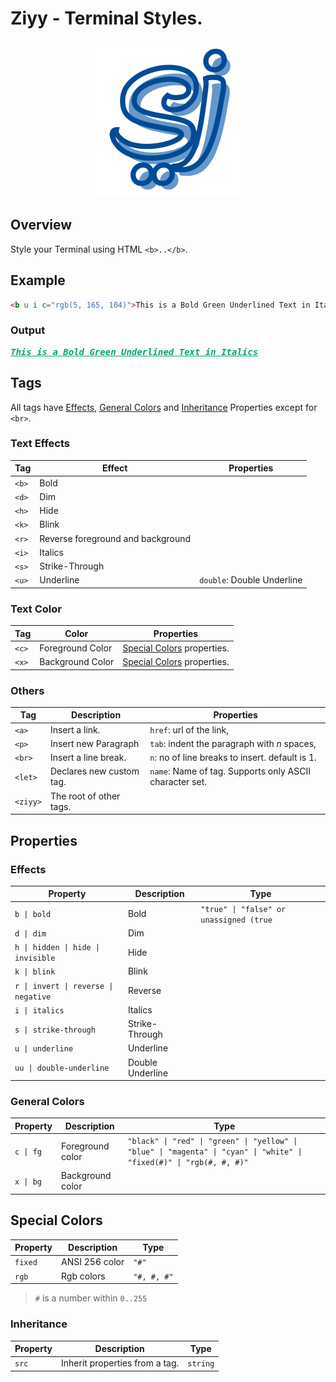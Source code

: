 # Ziyy - Terminal Styles.

<p align="center">
  <img src='https://raw.githubusercontent.com/alMukaafih/ziyy/refs/heads/main/logo.svg' width='250' alt='iyy Logo'>
</p>

## Overview
Style your Terminal using HTML `<b>..</b>`.

## Example
```html
<b u i c="rgb(5, 165, 104)">This is a Bold Green Underlined Text in Italics</b>
```
### Output
<pre>
<b style="color:rgb(5, 165, 104);"><i><u>This is a Bold Green Underlined Text in Italics</u></i></b>
</pre>

## Tags
All tags have [Effects](#effects), [General Colors](#general-colors) and [Inheritance](#inheritance) Properties except for `<br>`.

### Text Effects
| Tag | Effect | Properties |
| --------| ----------- | --- |
| `<b>` | Bold |  |
| `<d>` | Dim |  |
| `<h>` | Hide |  |
| `<k>` | Blink |  |
| `<r>` | Reverse foreground and background | |
| `<i>` | Italics |  |
| `<s>` | Strike-Through |  |
| `<u>` | Underline | `double`: Double Underline |

### Text Color
| Tag | Color | Properties |
| --- | ------ | -- |
| `<c>` | Foreground Color | [Special Colors](#special-colors) properties. |
| `<x>` | Background Color | [Special Colors](#special-colors) properties. |

### Others
| Tag | Description | Properties |
| --- | ------ | -- |
| `<a>` | Insert a link. | `href`: url of the link,  |
| `<p>` | Insert new Paragraph | `tab`: indent the paragraph with *n* spaces,  |
| `<br>` | Insert a line break. | `n`: no of line breaks to insert. default is 1. |
| `<let>` | Declares new custom tag.  | `name`: Name of tag. Supports only ASCII character set.  |
| `<ziyy>` | The root of other tags. |  |

## Properties
### Effects
| Property | Description | Type |
| --- | ------ | --- |
| `b \| bold` | Bold | `"true" \| "false" or unassigned (true` |
| `d \| dim` | Dim |  |
| `h \| hidden \| hide \| invisible` | Hide |  |
| `k \| blink` | Blink |  |
| `r \| invert \| reverse \| negative` | Reverse |  |
| `i \| italics` | Italics |  |
| `s \| strike-through` | Strike-Through |  |
| `u \| underline` | Underline |  |
| `uu \| double-underline` | Double Underline |  |

### General Colors
| Property | Description | Type |
| --- | ------ | --- |
| `c \| fg`   | Foreground color | `"black" \| "red" \| "green" \| "yellow" \| "blue" \| "magenta" \| "cyan" \| "white" \| "fixed(#)" \| "rgb(#, #, #)"` |
| `x \| bg`   | Background color |  | ANSI 4 bit colors (`<c>` and `<x>` tags only) | `unassinged` |

## Special Colors
| Property | Description | Type |
| --- | ------ | --- |
| `fixed` | ANSI 256 color | `"#"` |
| `rgb` | Rgb colors | `"#, #, #"` |
> `#` is a number within `0..255`

### Inheritance
| Property | Description | Type |
| --- | ------ | --- |
| `src` | Inherit properties from a tag. | `string` |

